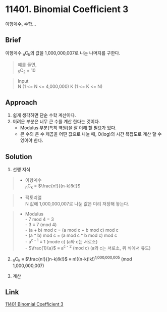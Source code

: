 # 11401. Binomial Coefficient 3  
이항계수, 수학...  

## Brief  
이항계수 <sub>n</sub>C<sub>k</sub>의 값을 1,000,000,007로 나눈 나머지를 구한다.  

> 예를 들면,  
> <sub>5</sub>C<sub>2</sub> = 10  

> Input  
> N (1 <= N <= 4,000,000) K (1 <= K <= N)  

## Approach  
1. 쉽게 생각하면 단순 수학 계산이다.  
2. 어려운 부분은 너무 큰 수를 계산 한다는 것이다.  
    - Modulus 부분(특히 역원)을 잘 이해 할 필요가 있다.  
    - 큰 수의 큰 수 제곱을 어떤 값으로 나눌 때, O(log)의 시간 복잡도로 계산 할 수 있어야 한다.  

## Solution  
1. 선행 지식  

> - 이항계수  
> <sub>n</sub>C<sub>k</sub> = $\frac{n!}{(n-k)!k!}$  

> - 팩토리얼  
> N 값에 1,000,000,007로 나눈 값은 미리 저장해 놓는다.  

> - Modulus  
    - 7 mod 4 = 3  
    - 3 $\equiv$ 7 (mod 4)  
    - (a + b) mod c = (a mod c + b mod c) mod c  
    - (a * b) mod c = (a mod c * b mod c) mod c  
    - a<sup>c - 1</sup> $\equiv$ 1 (mode c) (a와 c는 서로소)  
    - $\frac{1}{a}$ $\equiv$ a<sup>c - 2</sup> (mod c) (a와 c는 서로소, 위 식에서 유도)  

2. <sub>n</sub>C<sub>k</sub> $\equiv$ $\frac{n!}{(n-k)!k!}$ $\equiv$ n!((n-k)!k!)<sup>1,000,000,005</sup> (mod 1,000,000,007)  

3. 계산  

## Link  
[11401 Binomial Coefficient 3](https://www.acmicpc.net/problem/11401)  
